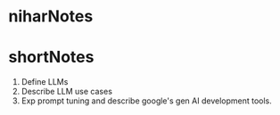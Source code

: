 # niharNotes


# shortNotes

1. Define LLMs
2. Describe LLM use cases
3. Exp prompt tuning and describe google's gen AI development tools.
